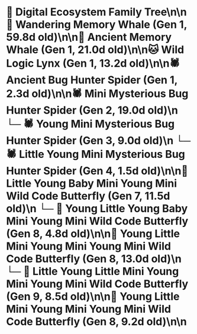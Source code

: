 # 🌳 Digital Ecosystem Family Tree\n\n🐋 Wandering Memory Whale (Gen 1, 59.8d old)\n\n🐋 Ancient Memory Whale (Gen 1, 21.0d old)\n\n🐱 Wild Logic Lynx (Gen 1, 13.2d old)\n\n🕷️ Ancient Bug Hunter Spider (Gen 1, 2.3d old)\n\n🕷️ Mini Mysterious Bug Hunter Spider (Gen 2, 19.0d old)\n  └─ 🕷️ Young Mini Mysterious Bug Hunter Spider (Gen 3, 9.0d old)\n    └─ 🕷️ Little Young Mini Mysterious Bug Hunter Spider (Gen 4, 1.5d old)\n\n🦋 Little Young Baby Mini Young Mini Wild Code Butterfly (Gen 7, 11.5d old)\n  └─ 🦋 Young Little Young Baby Mini Young Mini Wild Code Butterfly (Gen 8, 4.8d old)\n\n🦋 Young Little Mini Young Mini Young Mini Wild Code Butterfly (Gen 8, 13.0d old)\n  └─ 🦋 Little Young Little Mini Young Mini Young Mini Wild Code Butterfly (Gen 9, 8.5d old)\n\n🦋 Young Little Mini Young Mini Young Mini Wild Code Butterfly (Gen 8, 9.2d old)\n\n